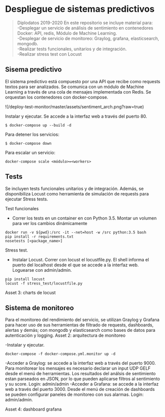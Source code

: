 # Despliegue de sistemas predictivos
> Diplodatos 2019-2020
En este repositorio se incluye material para:  
-Desplegar un servicio de análisis de sentimiento en contenedores Docker: API, redis, Módulo de Machine Learning.   
-Desplegar de servicio de monitoreo: Graylog, grafana, elasticsearch, mongodb.  
-Realizar tests funcionales, unitarios y de integración.  
-Realizar stress test con Locust  


## Sisema predictivo
El sistema predictivo está compuesto por una API que recibe como requests textos para ser analizados. Se comunica con un módulo de Machine Learning a través de una cola de mensajes implementada con Redis. Se orquestan los contenedores con docker-compose.

!(/deploy-test-monitor/master/assets/sentiment_arch.png?raw=true)

Instalar y ejecutar. Se accede a la interfaz web a través del puerto 80.
```
$ docker-compose up --build -d
```

Para detener los servicios:

```
$ docker-compose down
```

Para escalar un servicio:
```
docker-compose scale <módulo>=<workers>
```

## Tests
Se incluyen tests funcionales unitarios y de integración. Además, se disponibiliza Locust como herramienta de simulación de requests para ejecutar Stress tests.

Test funcionales
- Correr los tests en un container en con Python 3.5. Montar un volumen para ver los cambios dinámicamente

```
docker run -v ${pwd}:/src -it --net=host -w /src python:3.5 bash
pip install -r requirements.txt
nosetests [<package_name>]
```

Stress test.
- Instalar Locust. Correr con locust el locustfile.py. El shell informa el puerto del localhost desde el que se accede a la interfaz web. Loguearse con admin/admin.

```
pip install locust
locust -f stress_test/locustfile.py
```
Asset 3: charts de locust

## Sistema de monitoreo
Para el monitoreo del rendimiento del servicio, se utilizan Graylog y Grafana para hacer uso de sus herramientas de filtrado de requests, dashboards, alertas y demás; con mongodb y elasticsearch como bases de datos para autenticación y logging.
Asset 2: arquitectura de monitoreo

-Instalar y ejecutar. 

```
docker-compose -f docker-compose.yml.monitor up -d
```

-Acceder a Graylog: se accede a la interfaz web a través del puerto 9000. Para monitorear los mensajes es necesario declarar un input UDP GELF desde el menú de herramientas. Los resultados del análsis de sentimiento estan parseados en JSON, por lo que pueden aplicarse filtros al sentimiento y su score. Login: admin/admin
-Acceder a Grafana: se accede a la interfaz web a través del puerto 3000. Desde el menú de creación de dashboards se pueden configurar paneles de monitoreo con sus alarmas. Login: admin/admin.

Asset 4: dashboard grafana

